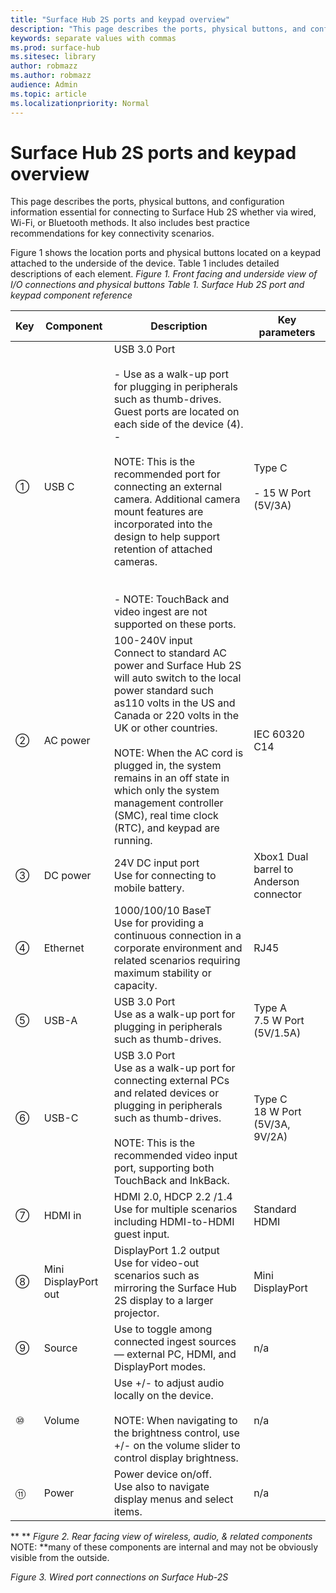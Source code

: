 ```yaml
---
title: "Surface Hub 2S ports and keypad overview"
description: "This page describes the ports, physical buttons, and configuration information for Surface Hub 2S."
keywords: separate values with commas
ms.prod: surface-hub
ms.sitesec: library
author: robmazz
ms.author: robmazz
audience: Admin
ms.topic: article
ms.localizationpriority: Normal
---
```


# Surface Hub 2S ports and keypad overview

This page describes the ports, physical buttons, and configuration information essential for connecting to Surface Hub 2S whether via wired, Wi-Fi, or Bluetooth methods. It also includes best practice recommendations for key connectivity scenarios. 

Figure 1 shows the location ports and physical buttons located on a keypad attached to the underside of the device. Table 1 includes detailed descriptions of each element.
*Figure 1. Front facing and underside view of I/O connections and physical buttons*
*Table 1. Surface Hub 2S port and keypad component reference*

| Key | Component            | Description                                                                                                                                                                                                                                                                                                                                                                                                                                  | Key parameters                          |
| --- | -------------------- | -------------------------------------------------------------------------------------------------------------------------------------------------------------------------------------------------------------------------------------------------------------------------------------------------------------------------------------------------------------------------------------------------------------------------------------------- | --------------------------------------- |
| ①   | USB C                | USB 3.0 Port<br><br>- Use as a walk-up port for plugging in peripherals such as thumb-drives. Guest ports are located on each side of the device (4).<br>-  <br><br>NOTE:  This is the recommended port for connecting an external camera. Additional camera mount features are incorporated into the design to help support retention of attached cameras.<br> <br><br>- NOTE: TouchBack and video ingest are not supported on these ports. | Type C<br><br>- 15 W Port (5V/3A)       |
| ②   | AC power             | 100-240V input<br>Connect to standard AC power and Surface Hub 2S will auto switch to the local power standard such as110 volts in the US and Canada or 220 volts in the UK or other countries.<br> <br>NOTE: When the AC cord is plugged in, the system remains in an off state in which only the system management controller (SMC), real time clock (RTC), and keypad are running.                                                        | IEC 60320 C14                           |
| ③   | DC power             | 24V DC input port<br>Use for connecting to mobile battery.                                                                                                                                                                                                                                                                                                                                                                                   | Xbox1 Dual barrel to Anderson connector |
| ④   | Ethernet             | 1000/100/10 BaseT<br>Use for providing a continuous connection in a corporate environment and related scenarios requiring maximum stability or capacity.                                                                                                                                                                                                                                                                                     | RJ45                                    |
| ⑤   | USB-A                | USB 3.0 Port<br>Use as a walk-up port for plugging in peripherals such as thumb-drives.                                                                                                                                                                                                                                                                                                                                                      | Type A<br>7.5 W Port (5V/1.5A)          |
| ⑥   | USB-C                | USB 3.0 Port<br>Use as a walk-up port for connecting external PCs and related devices or plugging in peripherals such as thumb-drives.<br> <br>NOTE: This is the recommended video input port, supporting both TouchBack and InkBack.                                                                                                                                                                                                        | Type C<br>18 W Port (5V/3A, 9V/2A)      |
| ⑦   | HDMI in              | HDMI 2.0, HDCP 2.2 /1.4<br>Use for multiple scenarios including HDMI-to-HDMI guest input.                                                                                                                                                                                                                                                                                                                                                    | Standard HDMI                           |
| ⑧   | Mini DisplayPort out | DisplayPort 1.2 output<br>Use for video-out scenarios such as mirroring the Surface Hub 2S display to a larger projector.                                                                                                                                                                                                                                                                                                                    | Mini DisplayPort                        |
| ⑨   | Source               | Use to toggle among connected ingest sources — external PC, HDMI, and DisplayPort modes.                                                                                                                                                                                                                                                                                                                                                     | n/a                                     |
| ⑩   | Volume               | Use +/- to adjust audio locally on the device.<br> <br>NOTE: When navigating to the brightness control, use +/- on the volume slider to control display brightness.                                                                                                                                                                                                                                                                          | n/a                                     |
| ⑪   | Power                | Power device on/off.<br>Use also to navigate display menus and select items.                                                                                                                                                                                                                                                                                                                                                                 | n/a                                     |

 **
 **
*Figure 2. Rear facing view of wireless, audio, & related components*
NOTE: **many of these components are internal and may not be obviously visible from the outside.
 
*Figure 3. Wired port connections on Surface Hub-2S*